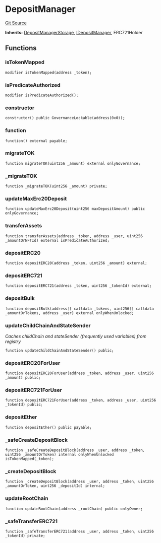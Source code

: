 # DepositManager
[Git Source](https://github.com/TOKnetwork/contracts/blob/155f729fd8db0676297384375468d4d45b8aa44e/contracts/root/depositManager/DepositManager.sol)

**Inherits:**
[DepositManagerStorage](/contracts/root/depositManager/DepositManagerStorage.sol/contract.DepositManagerStorage.md), [IDepositManager](/contracts/root/depositManager/IDepositManager.sol/interface.IDepositManager.md), ERC721Holder


## Functions
### isTokenMapped


```solidity
modifier isTokenMapped(address _token);
```

### isPredicateAuthorized


```solidity
modifier isPredicateAuthorized();
```

### constructor


```solidity
constructor() public GovernanceLockable(address(0x0));
```

### function


```solidity
function() external payable;
```

### migrateTOK


```solidity
function migrateTOK(uint256 _amount) external onlyGovernance;
```

### _migrateTOK


```solidity
function _migrateTOK(uint256 _amount) private;
```

### updateMaxErc20Deposit


```solidity
function updateMaxErc20Deposit(uint256 maxDepositAmount) public onlyGovernance;
```

### transferAssets


```solidity
function transferAssets(address _token, address _user, uint256 _amountOrNFTId) external isPredicateAuthorized;
```

### depositERC20


```solidity
function depositERC20(address _token, uint256 _amount) external;
```

### depositERC721


```solidity
function depositERC721(address _token, uint256 _tokenId) external;
```

### depositBulk


```solidity
function depositBulk(address[] calldata _tokens, uint256[] calldata _amountOrTokens, address _user) external onlyWhenUnlocked;
```

### updateChildChainAndStateSender

*Caches childChain and stateSender (frequently used variables) from registry*


```solidity
function updateChildChainAndStateSender() public;
```

### depositERC20ForUser


```solidity
function depositERC20ForUser(address _token, address _user, uint256 _amount) public;
```

### depositERC721ForUser


```solidity
function depositERC721ForUser(address _token, address _user, uint256 _tokenId) public;
```

### depositEther


```solidity
function depositEther() public payable;
```

### _safeCreateDepositBlock


```solidity
function _safeCreateDepositBlock(address _user, address _token, uint256 _amountOrToken) internal onlyWhenUnlocked isTokenMapped(_token);
```

### _createDepositBlock


```solidity
function _createDepositBlock(address _user, address _token, uint256 _amountOrToken, uint256 _depositId) internal;
```

### updateRootChain


```solidity
function updateRootChain(address _rootChain) public onlyOwner;
```

### _safeTransferERC721


```solidity
function _safeTransferERC721(address _user, address _token, uint256 _tokenId) private;
```


